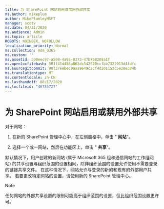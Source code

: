 ```yaml
---
title: 为 SharePoint 网站启用或禁用外部共享
ms.author: mikeplum
author: MikePlumleyMSFT
manager: scotv
ms.date: 04/21/2020
ms.audience: Admin
ms.topic: article
ROBOTS: NOINDEX, NOFOLLOW
localization_priority: Normal
ms.collection: Adm_O365
ms.custom: ''
ms.assetid: 500eec97-a508-4a9a-8373-47b758209a1f
ms.openlocfilehash: 501f41d458a863dc542520ccfbb7322913d4fdfc
ms.sourcegitcommit: 90f37eebec9aaa9e49c2cf4d201152c5e20e384b
ms.translationtype: MT
ms.contentlocale: zh-CN
ms.lasthandoff: 08/17/2020
ms.locfileid: "46785727"
---
```

# <a name="turn-external-sharing-on-or-off-for-a-sharepoint-site"></a>为 SharePoint 网站启用或禁用外部共享

对于网站：
  
1. 在新的 SharePoint 管理中心中，在左侧窗格中，单击 " **网站**"。
    
2. 选择一个或一网站，然后在功能区上，单击 " **共享**"。
    
默认情况下，用户创建的新网站 (属于 Microsoft 365 组和通信网站的工作组网站) 的共享设置与组织范围的设置相同，除非组织范围的设置允许使用不需要登录的链接共享文件。 在这种情况下，网站允许与登录的新的和现有的外部用户共享。 若要更改特定网站的设置，请使用新的 SharePoint 管理中心。
  
> [!NOTE]
> 任何网站的外部共享设置的限制可能高于组织范围的设置，但比组织范围设置更许可。 
  

